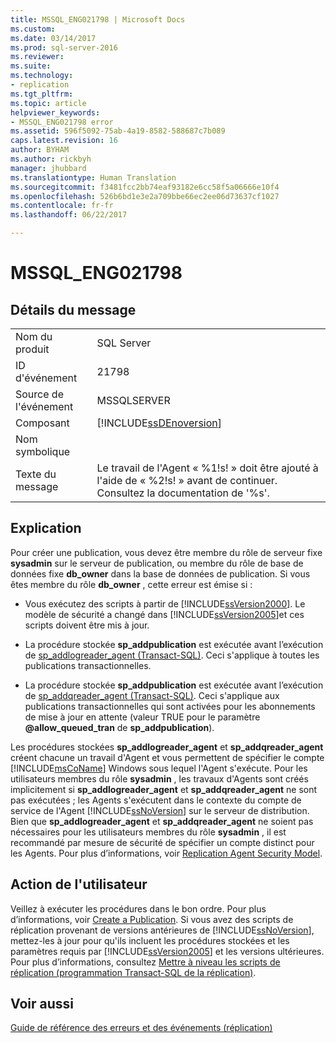 ```yaml
---
title: MSSQL_ENG021798 | Microsoft Docs
ms.custom: 
ms.date: 03/14/2017
ms.prod: sql-server-2016
ms.reviewer: 
ms.suite: 
ms.technology:
- replication
ms.tgt_pltfrm: 
ms.topic: article
helpviewer_keywords:
- MSSQL_ENG021798 error
ms.assetid: 596f5092-75ab-4a19-8582-588687c7b089
caps.latest.revision: 16
author: BYHAM
ms.author: rickbyh
manager: jhubbard
ms.translationtype: Human Translation
ms.sourcegitcommit: f3481fcc2bb74eaf93182e6cc58f5a06666e10f4
ms.openlocfilehash: 526b6bd1e3e2a709bbe66ec2ee06d73637cf1027
ms.contentlocale: fr-fr
ms.lasthandoff: 06/22/2017

---
```

# <a name="mssqleng021798"></a>MSSQL_ENG021798
    
## <a name="message-details"></a>Détails du message  
  
|||  
|-|-|  
|Nom du produit|SQL Server|  
|ID d'événement|21798|  
|Source de l'événement|MSSQLSERVER|  
|Composant|[!INCLUDE[ssDEnoversion](../../includes/ssdenoversion-md.md)]|  
|Nom symbolique||  
|Texte du message|Le travail de l'Agent « %1!s! » doit être ajouté à l'aide de « %2!s! » avant de continuer. Consultez la documentation de '%s'.|  
  
## <a name="explanation"></a>Explication  
 Pour créer une publication, vous devez être membre du rôle de serveur fixe **sysadmin** sur le serveur de publication, ou membre du rôle de base de données fixe **db_owner** dans la base de données de publication. Si vous êtes membre du rôle **db_owner** , cette erreur est émise si :  
  
-   Vous exécutez des scripts à partir de [!INCLUDE[ssVersion2000](../../includes/ssversion2000-md.md)]. Le modèle de sécurité a changé dans [!INCLUDE[ssVersion2005](../../includes/ssversion2005-md.md)]et ces scripts doivent être mis à jour.  
  
-   La procédure stockée **sp_addpublication** est exécutée avant l’exécution de [sp_addlogreader_agent &#40;Transact-SQL&#41;](../../relational-databases/system-stored-procedures/sp-addlogreader-agent-transact-sql.md). Ceci s'applique à toutes les publications transactionnelles.  
  
-   La procédure stockée **sp_addpublication** est exécutée avant l’exécution de [sp_addqreader_agent &#40;Transact-SQL&#41;](../../relational-databases/system-stored-procedures/sp-addqreader-agent-transact-sql.md). Ceci s'applique aux publications transactionnelles qui sont activées pour les abonnements de mise à jour en attente (valeur TRUE pour le paramètre **@allow_queued_tran** de **sp_addpublication**).  
  
 Les procédures stockées **sp_addlogreader_agent** et **sp_addqreader_agent** créent chacune un travail d'Agent et vous permettent de spécifier le compte [!INCLUDE[msCoName](../../includes/msconame-md.md)] Windows sous lequel l'Agent s'exécute. Pour les utilisateurs membres du rôle **sysadmin** , les travaux d'Agents sont créés implicitement si **sp_addlogreader_agent** et **sp_addqreader_agent** ne sont pas exécutées ; les Agents s'exécutent dans le contexte du compte de service de l'Agent [!INCLUDE[ssNoVersion](../../includes/ssnoversion-md.md)] sur le serveur de distribution. Bien que **sp_addlogreader_agent** et **sp_addqreader_agent** ne soient pas nécessaires pour les utilisateurs membres du rôle **sysadmin** , il est recommandé par mesure de sécurité de spécifier un compte distinct pour les Agents. Pour plus d’informations, voir [Replication Agent Security Model](../../relational-databases/replication/security/replication-agent-security-model.md).  
  
## <a name="user-action"></a>Action de l'utilisateur  
 Veillez à exécuter les procédures dans le bon ordre. Pour plus d’informations, voir [Create a Publication](../../relational-databases/replication/publish/create-a-publication.md). Si vous avez des scripts de réplication provenant de versions antérieures de [!INCLUDE[ssNoVersion](../../includes/ssnoversion-md.md)], mettez-les à jour pour qu'ils incluent les procédures stockées et les paramètres requis par [!INCLUDE[ssVersion2005](../../includes/ssversion2005-md.md)] et les versions ultérieures. Pour plus d’informations, consultez [Mettre à niveau les scripts de réplication &#40;programmation Transact-SQL de la réplication&#41;](../../relational-databases/replication/administration/upgrade-replication-scripts-replication-transact-sql-programming.md).  
  
## <a name="see-also"></a>Voir aussi  
 [Guide de référence des erreurs et des événements &#40;réplication&#41;](../../relational-databases/replication/errors-and-events-reference-replication.md)  
  
  
